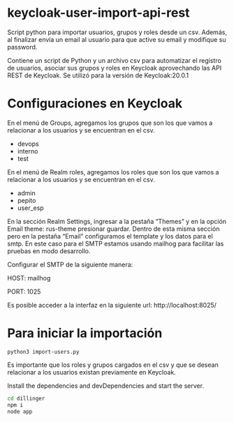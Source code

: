 # keycloak-user-import-api-rest
Script python para importar usuarios, grupos y roles desde un csv.
Además, al finalizar envía un email al usuario para que active su email y modifique su password.

Contiene un script de Python y un archivo csv para automatizar el registro de usuarios, asociar sus grupos y roles en Keycloak aprovechando las API REST de Keycloak.
Se utilizó para la versión de Keycloak:20.0.1

# Configuraciones en Keycloak
En el menú de Groups, agregamos los grupos que son los que vamos a relacionar a los usuarios y se encuentran en el csv. 
- devops
- interno
- test

En el menú de Realm roles, agregamos los roles que son los que vamos a relacionar a los usuarios y se encuentran en el csv. 
- admin
- pepito
- user_esp

En la sección Realm Settings, ingresar a la pestaña “Themes” y en la opción Email theme: rus-theme presionar guardar. 
Dentro de esta misma sección pero en la pestaña “Email” configuramos el template y los datos para el smtp. En este caso para el SMTP estamos usando mailhog para facilitar las pruebas en modo desarrollo.

Configurar el SMTP de la siguiente manera:

HOST: mailhog

PORT: 1025

Es posible acceder a la interfaz en la siguiente url: http://localhost:8025/

# Para iniciar la importación
    python3 import-users.py
    
Es importante que los roles y grupos cargados en el csv y que se desean relacionar a los usuarios existan previamente en Keycloak.

Install the dependencies and devDependencies and start the server.

```sh
cd dillinger
npm i
node app
```


